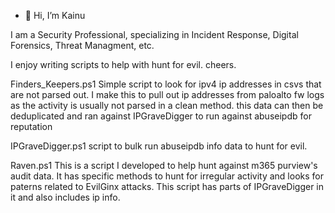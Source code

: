 - 👋 Hi, I’m Kainu

I am a Security Professional, specializing in Incident Response, Digital Forensics, Threat Managment, etc.


I enjoy writing scripts to help with hunt for evil. cheers.

Finders_Keepers.ps1
  Simple script to look for ipv4 ip addresses in csvs that are not parsed out. I make this to pull out ip addresses from paloalto fw logs as the activity is usually not parsed in a clean method. this data can then be deduplicated and ran against IPGraveDigger to run against abuseipdb for reputation


IPGraveDigger.ps1
  script to bulk run abuseipdb info data to hunt for evil.


Raven.ps1
  This is a script I developed to help hunt against m365 purview's audit data. It has specific methods to hunt for irregular activity and looks for paterns related to EvilGinx attacks. This script has parts of IPGraveDigger in it and also includes ip info.

  



<!---
K4INU/K4INU is a ✨ special ✨ repository because its `README.md` (this file) appears on your GitHub profile.
You can click the Preview link to take a look at your changes.
--->
